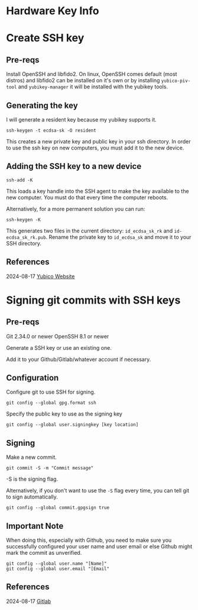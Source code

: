 # Hardware Key Info

# Create SSH key

## Pre-reqs

Install OpenSSH and libfido2. On linux, OpenSSH comes default (most distros) and libfido2 can be installed on it's own or by installing ```yubico-piv-tool``` and ```yubikey-manager``` it will be installed with the yubikey tools. 

## Generating the key

I will generate a resident key because my yubikey supports it.

```
ssh-keygen -t ecdsa-sk -O resident
```

This creates a new private key and public key in your ssh directory. In order to use the ssh key on new computers, you must add it to the new device.

## Adding the SSH key to a new device

```
ssh-add -K
```

This loads a key handle into the SSH agent to make the key available to the new computer. You must do that every time the computer reboots.

Alternatively, for a more permanent solution you can run:  
```
ssh-keygen -K
```

This generates two files in the current directory: ```id_ecdsa_sk_rk``` and ```id-ecdsa_sk_rk.pub```. Rename the private key to ```id_ecdsa_sk``` and move it to your SSH directory.


## References

2024-08-17
[Yubico Website](https://www.yubico.com/blog/github-now-supports-ssh-security-keys/)

# Signing git commits with SSH keys

## Pre-reqs

Git 2.34.0 or newer
OpenSSH 8.1 or newer

Generate a SSH key or use an existing one.

Add it to your Github/Gitlab/whatever account if necessary.

## Configuration

Configure git to use SSH for signing.

```
git config --global gpg.format ssh
```

Specify the public key to use as the signing key

```
git config --global user.signingkey [key location]
```

## Signing

Make a new commit.

```
git commit -S -m "Commit message"
```
-S is the signing flag.

Alternatively, if you don't want to use the ```-S``` flag every time, you can tell git to sign automatically. 
```
git config --global commit.gpgsign true
```

## Important Note

When doing this, especially with Github, you need to make sure you successfully configured your user name and user email or else Github might mark the commit as unverified.

```
git config --global user.name "[Name]"
git config --global user.email "[Email"
```

## References

2024-08-17 [Gitlab](https://docs.gitlab.com/ee/user/project/repository/signed_commits/ssh.html)

